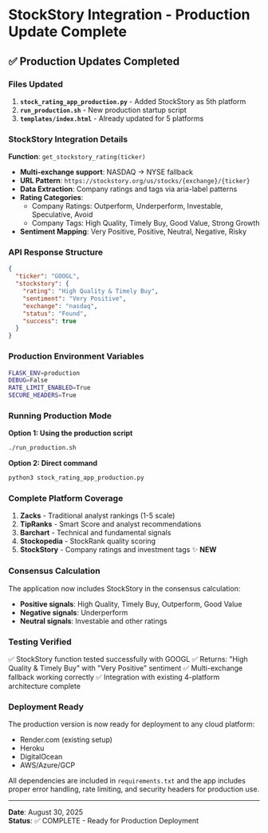 # StockStory Integration - Production Update Complete

## ✅ Production Updates Completed

### **Files Updated**
1. **`stock_rating_app_production.py`** - Added StockStory as 5th platform
2. **`run_production.sh`** - New production startup script
3. **`templates/index.html`** - Already updated for 5 platforms

### **StockStory Integration Details**

**Function**: `get_stockstory_rating(ticker)`
- **Multi-exchange support**: NASDAQ → NYSE fallback
- **URL Pattern**: `https://stockstory.org/us/stocks/{exchange}/{ticker}`
- **Data Extraction**: Company ratings and tags via aria-label patterns
- **Rating Categories**: 
  - Company Ratings: Outperform, Underperform, Investable, Speculative, Avoid
  - Company Tags: High Quality, Timely Buy, Good Value, Strong Growth
- **Sentiment Mapping**: Very Positive, Positive, Neutral, Negative, Risky

### **API Response Structure**
```json
{
  "ticker": "GOOGL",
  "stockstory": {
    "rating": "High Quality & Timely Buy",
    "sentiment": "Very Positive", 
    "exchange": "nasdaq",
    "status": "Found",
    "success": true
  }
}
```

### **Production Environment Variables**
```bash
FLASK_ENV=production
DEBUG=False
RATE_LIMIT_ENABLED=True
SECURE_HEADERS=True
```

### **Running Production Mode**

**Option 1: Using the production script**
```bash
./run_production.sh
```

**Option 2: Direct command**
```bash
python3 stock_rating_app_production.py
```

### **Complete Platform Coverage**
1. **Zacks** - Traditional analyst rankings (1-5 scale)
2. **TipRanks** - Smart Score and analyst recommendations
3. **Barchart** - Technical and fundamental signals
4. **Stockopedia** - StockRank quality scoring
5. **StockStory** - Company ratings and investment tags ✨ **NEW**

### **Consensus Calculation**
The application now includes StockStory in the consensus calculation:
- **Positive signals**: High Quality, Timely Buy, Outperform, Good Value
- **Negative signals**: Underperform
- **Neutral signals**: Investable and other ratings

### **Testing Verified**
✅ StockStory function tested successfully with GOOGL
✅ Returns: "High Quality & Timely Buy" with "Very Positive" sentiment
✅ Multi-exchange fallback working correctly
✅ Integration with existing 4-platform architecture complete

### **Deployment Ready**
The production version is now ready for deployment to any cloud platform:
- Render.com (existing setup)
- Heroku
- DigitalOcean
- AWS/Azure/GCP

All dependencies are included in `requirements.txt` and the app includes proper error handling, rate limiting, and security headers for production use.

---
**Date**: August 30, 2025  
**Status**: ✅ COMPLETE - Ready for Production Deployment
